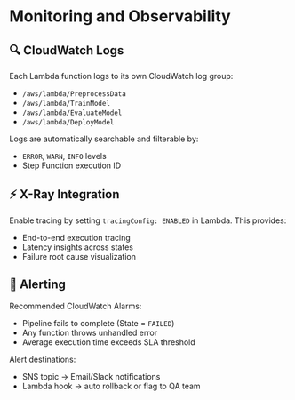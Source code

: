 # Monitoring and Observability

## 🔍 CloudWatch Logs
Each Lambda function logs to its own CloudWatch log group:
- `/aws/lambda/PreprocessData`
- `/aws/lambda/TrainModel`
- `/aws/lambda/EvaluateModel`
- `/aws/lambda/DeployModel`

Logs are automatically searchable and filterable by:
- `ERROR`, `WARN`, `INFO` levels
- Step Function execution ID

## ⚡ X-Ray Integration
Enable tracing by setting `tracingConfig: ENABLED` in Lambda.
This provides:
- End-to-end execution tracing
- Latency insights across states
- Failure root cause visualization

## 🔔 Alerting
Recommended CloudWatch Alarms:
- Pipeline fails to complete (State = `FAILED`)
- Any function throws unhandled error
- Average execution time exceeds SLA threshold

Alert destinations:
- SNS topic → Email/Slack notifications
- Lambda hook → auto rollback or flag to QA team

